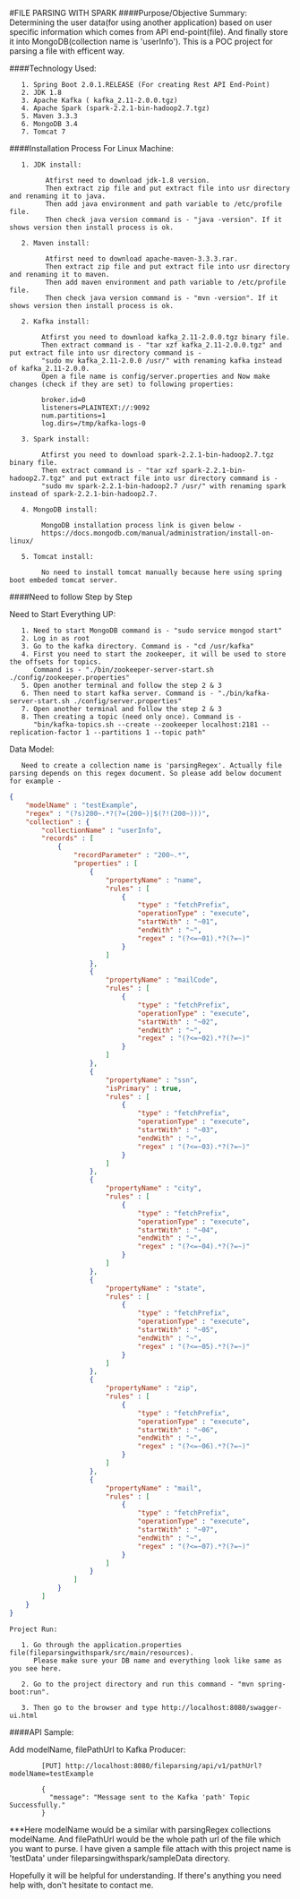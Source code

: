 #FILE PARSING WITH SPARK
####Purpose/Objective Summary: 
         Determining the user data(for using another application) based on user specific information which comes from API end-point(file). 
         And finally store it into MongoDB(collection name is 'userInfo'). This is a POC project for parsing a file with efficent way.

####Technology Used:
         
       1. Spring Boot 2.0.1.RELEASE (For creating Rest API End-Point)
       2. JDK 1.8
       3. Apache Kafka ( kafka_2.11-2.0.0.tgz)
       4. Apache Spark (spark-2.2.1-bin-hadoop2.7.tgz)
       5. Maven 3.3.3
       6. MongoDB 3.4
       7. Tomcat 7

####Installation Process For Linux Machine:

       1. JDK install:
             
             Atfirst need to download jdk-1.8 version.
             Then extract zip file and put extract file into usr directory and renaming it to java.
             Then add java environment and path variable to /etc/profile file.
             Then check java version command is - "java -version". If it shows version then install process is ok.

       2. Maven install:

             Atfirst need to download apache-maven-3.3.3.rar.
             Then extract zip file and put extract file into usr directory and renaming it to maven.
             Then add maven environment and path variable to /etc/profile file.
             Then check java version command is - "mvn -version". If it shows version then install process is ok.

       2. Kafka install:

            Atfirst you need to download kafka_2.11-2.0.0.tgz binary file.
            Then extract command is - "tar xzf kafka_2.11-2.0.0.tgz" and put extract file into usr directory command is - 
            "sudo mv kafka_2.11-2.0.0 /usr/" with renaming kafka instead of kafka_2.11-2.0.0.
            Open a file name is config/server.properties and Now make changes (check if they are set) to following properties:

            broker.id=0
            listeners=PLAINTEXT://:9092
            num.partitions=1
            log.dirs=/tmp/kafka-logs-0

       3. Spark install:
         
            Atfirst you need to download spark-2.2.1-bin-hadoop2.7.tgz binary file.
            Then extract command is - "tar xzf spark-2.2.1-bin-hadoop2.7.tgz" and put extract file into usr directory command is - 
            "sudo mv spark-2.2.1-bin-hadoop2.7 /usr/" with renaming spark instead of spark-2.2.1-bin-hadoop2.7.

       4. MongoDB install:

            MongoDB installation process link is given below -
            https://docs.mongodb.com/manual/administration/install-on-linux/

       5. Tomcat install: 
            
            No need to install tomcat manually because here using spring boot embeded tomcat server.

####Need to follow Step by Step

   Need to Start Everything UP:
   
       1. Need to start MongoDB command is - "sudo service mongod start"
       2. Log in as root
       3. Go to the kafka directory. Command is - "cd /usr/kafka"
       4. First you need to start the zookeeper, it will be used to store the offsets for topics. 
          Command is - "./bin/zookeeper-server-start.sh ./config/zookeeper.properties"
       5. Open another terminal and follow the step 2 & 3
       6. Then need to start kafka server. Command is - "./bin/kafka-server-start.sh ./config/server.properties"
       7. Open another terminal and follow the step 2 & 3
       8. Then creating a topic (need only once). Command is - 
          "bin/kafka-topics.sh --create --zookeeper localhost:2181 --replication-factor 1 --partitions 1 --topic path"


   Data Model:

       Need to create a collection name is 'parsingRegex'. Actually file parsing depends on this regex document. So please add below document for example - 

```json
{ 
    "modelName" : "testExample", 
    "regex" : "(?s)200~.*?(?=(200~)|$(?!(200~)))", 
    "collection" : {
        "collectionName" : "userInfo", 
        "records" : [
            {
                "recordParameter" : "200~.*", 
                "properties" : [
                    {
                        "propertyName" : "name", 
                        "rules" : [
                            {
                                "type" : "fetchPrefix", 
                                "operationType" : "execute", 
                                "startWith" : "~01", 
                                "endWith" : "~", 
                                "regex" : "(?<=~01).*?(?=~)"
                            }
                        ]
                    }, 
                    {
                        "propertyName" : "mailCode", 
                        "rules" : [
                            {
                                "type" : "fetchPrefix", 
                                "operationType" : "execute", 
                                "startWith" : "~02", 
                                "endWith" : "~", 
                                "regex" : "(?<=~02).*?(?=~)"
                            }
                        ]
                    }, 
                    {
                        "propertyName" : "ssn", 
                        "isPrimary" : true, 
                        "rules" : [
                            {
                                "type" : "fetchPrefix", 
                                "operationType" : "execute", 
                                "startWith" : "~03", 
                                "endWith" : "~", 
                                "regex" : "(?<=~03).*?(?=~)"
                            }
                        ]
                    }, 
                    {
                        "propertyName" : "city", 
                        "rules" : [
                            {
                                "type" : "fetchPrefix", 
                                "operationType" : "execute", 
                                "startWith" : "~04", 
                                "endWith" : "~", 
                                "regex" : "(?<=~04).*?(?=~)"
                            }
                        ]
                    }, 
                    {
                        "propertyName" : "state", 
                        "rules" : [
                            {
                                "type" : "fetchPrefix", 
                                "operationType" : "execute", 
                                "startWith" : "~05", 
                                "endWith" : "~", 
                                "regex" : "(?<=~05).*?(?=~)"
                            }
                        ]
                    }, 
                    {
                        "propertyName" : "zip", 
                        "rules" : [
                            {
                                "type" : "fetchPrefix", 
                                "operationType" : "execute", 
                                "startWith" : "~06", 
                                "endWith" : "~", 
                                "regex" : "(?<=~06).*?(?=~)"
                            }
                        ]
                    }, 
                    {
                        "propertyName" : "mail", 
                        "rules" : [
                            {
                                "type" : "fetchPrefix", 
                                "operationType" : "execute", 
                                "startWith" : "~07", 
                                "endWith" : "~", 
                                "regex" : "(?<=~07).*?(?=~)"
                            }
                        ]
                    }
                ]
            }
        ]
    }
}
```


    Project Run:

       1. Go through the application.properties file(fileparsingwithspark/src/main/resources). 
          Please make sure your DB name and everything look like same as you see here.

       2. Go to the project directory and run this command - "mvn spring-boot:run".

       3. Then go to the browser and type http://localhost:8080/swagger-ui.html

####API Sample:

   Add modelName, filePathUrl to Kafka Producer:

            [PUT] http://localhost:8080/fileparsing/api/v1/pathUrl?modelName=testExample

            {
              "message": "Message sent to the Kafka 'path' Topic Successfully." 
            }

   ***Here modelName would be a similar with parsingRegex collections modelName. 
   And filePathUrl would be the whole path url of the file which you want to purse. 
   I have given a sample file attach with this project name is 'testData' under fileparsingwithspark/sampleData directory.

Hopefully it will be helpful for understanding. If there's anything you need help with, don't hesitate to contact me. 

  